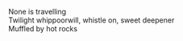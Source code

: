 None is travelling    
Twilight whippoorwill, whistle on, sweet deepener    
Muffled by hot rocks    

